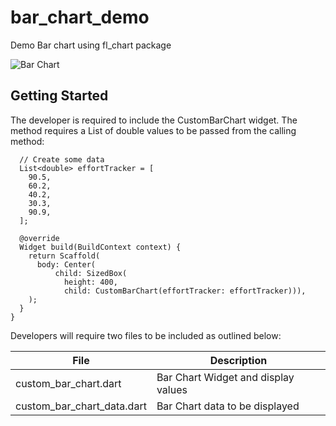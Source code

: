 # bar_chart_demo

Demo Bar chart using fl_chart package

![Bar Chart](https://github.com/rosera/bar_chart_demo/blob/main/screenshots/bar_chart_demo.png "Mobile App")

## Getting Started

The developer is required to include the CustomBarChart widget.
The method requires a List of double values to be passed from the calling method:

```
  // Create some data
  List<double> effortTracker = [
    90.5,
    60.2,
    40.2,
    30.3,
    90.9,
  ];
  
  @override
  Widget build(BuildContext context) {
    return Scaffold(
      body: Center(
          child: SizedBox(
            height: 400,
            child: CustomBarChart(effortTracker: effortTracker))),
    );
  }
}
```

Developers will require two files to be included as outlined below:

| File | Description |
|------|-------------|
| custom_bar_chart.dart | Bar Chart Widget and display values |
| custom_bar_chart_data.dart | Bar Chart data to be displayed |

